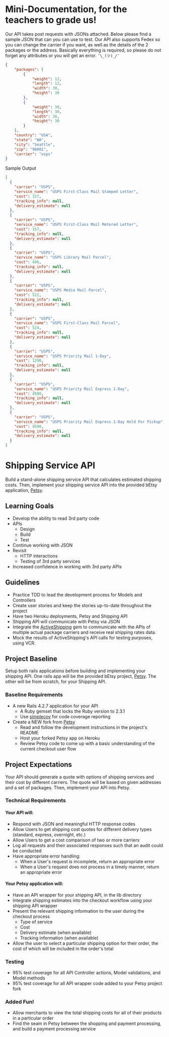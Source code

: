 Mini-Documentation, for the teachers to grade us! 
===============================================

Our API takes post requests with JSONs attached. Below please find a sample JSON that can you can use to test. Our API also supports Fedex so you can change the carrier if you want, as well as the details of the 2 packages or the address. Basically everything is required, so please do not forget any attributes or you will get an error. `¯\_(ツ)_/¯`

``` json 
{
    "packages": [
        {
            "weight": 12,
            "length": 12,
            "width": 30,
            "height": 30
        },
        {
            "weight": 30,
            "length": 30,
            "width": 30,
            "height": 30
        }
    ],
    "country": "USA",
    "state": "WA",
    "city": "Seattle",
    "zip": "98001",
    "carrier": "usps"
}
```

Sample Output  

```json 
[
  {
    "carrier": "USPS",
    "service_name": "USPS First-Class Mail Stamped Letter",
    "cost": 157,
    "tracking_info": null,
    "delivery_estimate": null
  },
  {
    "carrier": "USPS",
    "service_name": "USPS First-Class Mail Metered Letter",
    "cost": 157,
    "tracking_info": null,
    "delivery_estimate": null
  },
  {
    "carrier": "USPS",
    "service_name": "USPS Library Mail Parcel",
    "cost": 496,
    "tracking_info": null,
    "delivery_estimate": null
  },
  {
    "carrier": "USPS",
    "service_name": "USPS Media Mail Parcel",
    "cost": 522,
    "tracking_info": null,
    "delivery_estimate": null
  },
  {
    "carrier": "USPS",
    "service_name": "USPS First-Class Mail Parcel",
    "cost": 524,
    "tracking_info": null,
    "delivery_estimate": null
  },
  {
    "carrier": "USPS",
    "service_name": "USPS Priority Mail 1-Day",
    "cost": 1290,
    "tracking_info": null,
    "delivery_estimate": null
  },
  {
    "carrier": "USPS",
    "service_name": "USPS Priority Mail Express 1-Day",
    "cost": 4590,
    "tracking_info": null,
    "delivery_estimate": null
  },
  {
    "carrier": "USPS",
    "service_name": "USPS Priority Mail Express 1-Day Hold For Pickup",
    "cost": 4590,
    "tracking_info": null,
    "delivery_estimate": null
  }
]
```


# Shipping Service API
Build a stand-alone shipping service API that calculates estimated shipping costs. Then, implement your shipping service API into the provided bEtsy application, [Petsy](https://github.com/Ada-C6/betsy-shipping).

## Learning Goals
- Develop the ability to read 3rd party code
- APIs
    - Design
    - Build
    - Test
- Continue working with JSON
- Revisit
    - HTTP interactions
    - Testing of 3rd party services
- Increased confidence in working with 3rd party APIs

## Guidelines
- Practice TDD to lead the development process for Models and Controllers
- Create user stories and keep the stories up-to-date throughout the project
- Have two Heroku deployments, Petsy and Shipping API
- Shipping API will communicate with Petsy via JSON
- Integrate the [ActiveShipping](https://github.com/Shopify/active_shipping) gem to communicate with the APIs of multiple actual package carriers and receive real shipping rates data.
- Mock the results of ActiveShipping's API calls for testing purposes, using VCR.

## Project Baseline
Setup both rails applications before building and implementing your shipping API. One rails app will be the provided bEtsy project, [Petsy](https://github.com/Ada-C6/betsy-shipping). The other will be from scratch, for your Shipping API.

### Baseline Requirements
- A new Rails 4.2.7 application for your API
    - A Ruby gemset that locks the Ruby version to 2.3.1
    - Use [simplecov](https://github.com/colszowka/simplecov) for code coverage reporting
- Create a NEW fork from [Petsy](https://github.com/Ada-C6/betsy-shipping)
    - Read and follow the development instructions in the project's README
    - Host your forked Petsy app on Heroku
    - Review Petsy code to come up with a basic understanding of the current checkout user flow

## Project Expectations
Your API should generate a quote with options of shipping services and their cost by different carriers. The quote will be based on given addresses and a set of packages. Then, implement your API into Petsy.

### Technical Requirements
#### Your API will:
- Respond with JSON and meaningful HTTP response codes  
- Allow Users to get shipping cost quotes for different delivery types (standard, express, overnight, etc.)
- Allow Users to get a cost comparison of two or more carriers  
- Log all requests and their associated responses such that an audit could be conducted  
- Have appropriate error handling:
  - When a User's request is incomplete, return an appropriate error
  - When a User's request does not process in a timely manner, return an appropriate error

#### Your Petsy application will:
- Have an API wrapper for your shipping API, in the lib directory
- Integrate shipping estimates into the checkout workflow using your shipping API wrapper
- Present the relevant shipping information to the user during the checkout process
  - Type of service
  - Cost
  - Delivery estimate (when available)
  - Tracking information (when available)
- Allow the user to select a particular shipping option for their order, the cost of which will be included in the order's total

### Testing
- 95% test coverage for all API Controller actions, Model validations, and Model methods
- 95% test coverage for all API wrapper code added to your Petsy project fork

### Added Fun!
- Allow merchants to view the total shipping costs for all of their products in a particular order
- Find the seam in Petsy between the shopping and payment processing, and build a payment processing service
